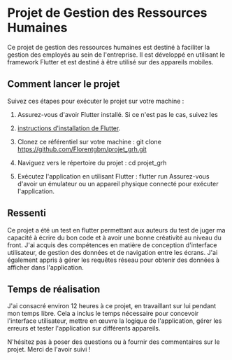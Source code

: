 # Projet de Gestion des Ressources Humaines

Ce projet de gestion des ressources humaines est destiné à faciliter la gestion des employés 
au sein de l'entreprise. Il est développé en utilisant le framework Flutter et est destiné à 
être utilisé sur des appareils mobiles.

## Comment lancer le projet

Suivez ces étapes pour exécuter le projet sur votre machine :

1. Assurez-vous d'avoir Flutter installé. Si ce n'est pas le cas, suivez les 
2. [instructions d'installation de Flutter](https://flutter.dev/docs/get-started/install).

2. Clonez ce référentiel sur votre machine :
git clone https://github.com/Florentgbm/projet_grh.git
3. Naviguez vers le répertoire du projet :
   cd projet_grh
4. Exécutez l'application en utilisant Flutter :
   flutter run
   Assurez-vous d'avoir un émulateur ou un appareil physique connecté pour exécuter l'application.

## Ressenti

Ce projet a été un test en flutter permettant aux auteurs du test de juger ma capacité à écrire du bon code et à 
avoir une bonne créativité au niveau du front. J'ai acquis des compétences en matière de conception 
d'interface utilisateur, de gestion des données et de navigation entre les écrans. 
J'ai également appris à gérer les requêtes réseau pour obtenir des données à afficher dans 
l'application.

## Temps de réalisation

J'ai consacré environ 12 heures à ce projet, en travaillant sur lui pendant mon temps libre. 
Cela a inclus le temps nécessaire pour concevoir l'interface utilisateur, 
mettre en œuvre la logique de l'application, gérer les erreurs et tester l'application sur 
différents appareils.

N'hésitez pas à poser des questions ou à fournir des commentaires sur le projet. 
Merci de l'avoir suivi !


